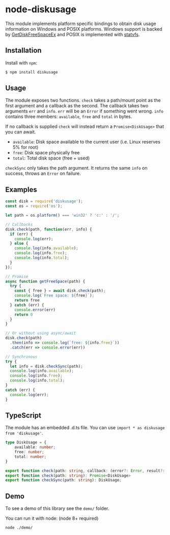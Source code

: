 node-diskusage
==============

This module implements platform specific bindings to obtain disk usage information on Windows and POSIX platforms. Windows support is backed by [GetDiskFreeSpaceEx](http://msdn.microsoft.com/en-us/library/windows/desktop/aa364937/) and POSIX is implemented with [statvfs](http://www.freebsd.org/cgi/man.cgi?query=statvfs).

Installation
------------

Install with `npm`:

``` bash
$ npm install diskusage
```

Usage
--------

The module exposes two functions. `check` takes a path/mount point as the first argument and a callback as the second. The callback takes two arguments `err` and `info`. `err` will be an `Error` if something went wrong. `info` contains three members: `available`, `free` and `total` in bytes.

If no callback is supplied `check` will instead return a `Promise<DiskUsage>` that you can await.

- `available`: Disk space available to the current user (i.e. Linux reserves 5% for root)
- `free`: Disk space physically free
- `total`: Total disk space (free + used)

`checkSync` only takes the path argument. It returns the same `info` on success, throws an `Error` on failure.

Examples
--------

``` js
const disk = require('diskusage');
const os = require('os');

let path = os.platform() === 'win32' ? 'c:' : '/';

// Callbacks
disk.check(path, function(err, info) {
  if (err) {
    console.log(err);
  } else {
    console.log(info.available);
    console.log(info.free);
    console.log(info.total);
  }
});

// Promise
async function getFreeSpace(path) {
  try {
    const { free } = await disk.check(path);
    console.log(`Free space: ${free}`);
    return free
  } catch (err) {
    console.error(err)
    return 0
  }
}

// Or without using async/await
disk.check(path)
  .then(info => console.log(`free: ${info.free}`))
  .catch(err => console.error(err))

// Synchronous
try {
  let info = disk.checkSync(path);
  console.log(info.available);
  console.log(info.free);
  console.log(info.total);
}
catch (err) {
  console.log(err);
}
```

TypeScript
----------

The module has an embedded .d.ts file. You can use `import * as diskusage from 'diskusage'`.

```ts
type DiskUsage = {
    available: number;
    free: number;
    total: number;
}

export function check(path: string, callback: (error?: Error, result?: DiskUsage) => void): void;
export function check(path: string): Promise<DiskUsage>
export function checkSync(path: string): DiskUsage;
```

Demo
----

To see a demo of this library see the `demo/` folder.

You can run it with node: (node 8+ required)

```bash
node ./demo/
```
